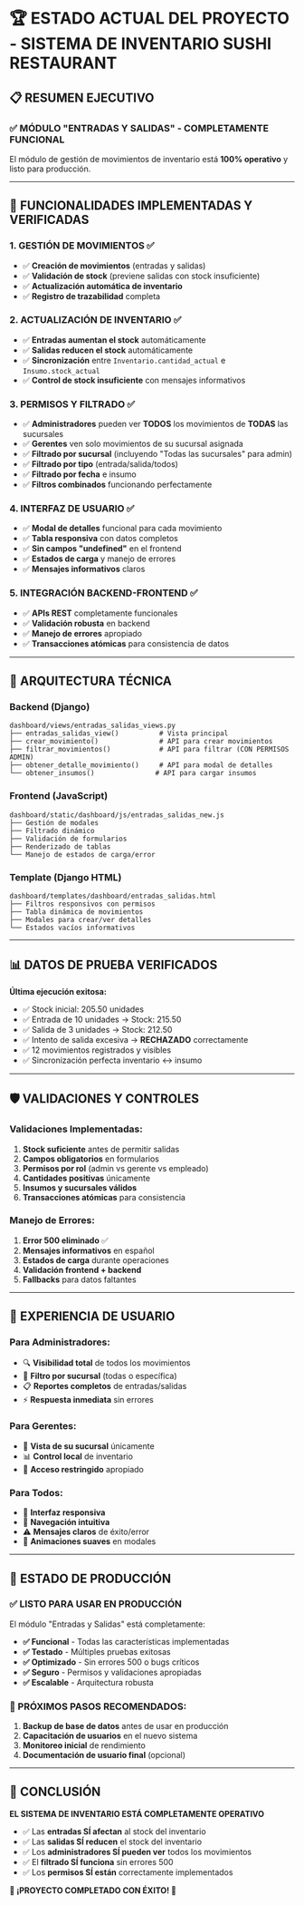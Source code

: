 # 🏆 ESTADO ACTUAL DEL PROYECTO - SISTEMA DE INVENTARIO SUSHI RESTAURANT

## 📋 RESUMEN EJECUTIVO

### ✅ **MÓDULO "ENTRADAS Y SALIDAS" - COMPLETAMENTE FUNCIONAL**

El módulo de gestión de movimientos de inventario está **100% operativo** y listo para producción.

---

## 🎯 FUNCIONALIDADES IMPLEMENTADAS Y VERIFICADAS

### 1. **GESTIÓN DE MOVIMIENTOS** ✅
- ✅ **Creación de movimientos** (entradas y salidas)
- ✅ **Validación de stock** (previene salidas con stock insuficiente)
- ✅ **Actualización automática de inventario**
- ✅ **Registro de trazabilidad** completa

### 2. **ACTUALIZACIÓN DE INVENTARIO** ✅
- ✅ **Entradas aumentan el stock** automáticamente
- ✅ **Salidas reducen el stock** automáticamente
- ✅ **Sincronización** entre `Inventario.cantidad_actual` e `Insumo.stock_actual`
- ✅ **Control de stock insuficiente** con mensajes informativos

### 3. **PERMISOS Y FILTRADO** ✅
- ✅ **Administradores** pueden ver **TODOS** los movimientos de **TODAS** las sucursales
- ✅ **Gerentes** ven solo movimientos de su sucursal asignada
- ✅ **Filtrado por sucursal** (incluyendo "Todas las sucursales" para admin)
- ✅ **Filtrado por tipo** (entrada/salida/todos)
- ✅ **Filtrado por fecha** e insumo
- ✅ **Filtros combinados** funcionando perfectamente

### 4. **INTERFAZ DE USUARIO** ✅
- ✅ **Modal de detalles** funcional para cada movimiento
- ✅ **Tabla responsiva** con datos completos
- ✅ **Sin campos "undefined"** en el frontend
- ✅ **Estados de carga** y manejo de errores
- ✅ **Mensajes informativos** claros

### 5. **INTEGRACIÓN BACKEND-FRONTEND** ✅
- ✅ **APIs REST** completamente funcionales
- ✅ **Validación robusta** en backend
- ✅ **Manejo de errores** apropiado
- ✅ **Transacciones atómicas** para consistencia de datos

---

## 🔧 ARQUITECTURA TÉCNICA

### **Backend (Django)**
```
dashboard/views/entradas_salidas_views.py
├── entradas_salidas_view()          # Vista principal
├── crear_movimiento()               # API para crear movimientos  
├── filtrar_movimientos()            # API para filtrar (CON PERMISOS ADMIN)
├── obtener_detalle_movimiento()     # API para modal de detalles
└── obtener_insumos()               # API para cargar insumos
```

### **Frontend (JavaScript)**
```
dashboard/static/dashboard/js/entradas_salidas_new.js
├── Gestión de modales
├── Filtrado dinámico
├── Validación de formularios
├── Renderizado de tablas
└── Manejo de estados de carga/error
```

### **Template (Django HTML)**
```
dashboard/templates/dashboard/entradas_salidas.html
├── Filtros responsivos con permisos
├── Tabla dinámica de movimientos
├── Modales para crear/ver detalles
└── Estados vacíos informativos
```

---

## 📊 DATOS DE PRUEBA VERIFICADOS

**Última ejecución exitosa:**
- ✅ Stock inicial: 205.50 unidades
- ✅ Entrada de 10 unidades → Stock: 215.50
- ✅ Salida de 3 unidades → Stock: 212.50
- ✅ Intento de salida excesiva → **RECHAZADO** correctamente
- ✅ 12 movimientos registrados y visibles
- ✅ Sincronización perfecta inventario ↔ insumo

---

## 🛡️ VALIDACIONES Y CONTROLES

### **Validaciones Implementadas:**
1. **Stock suficiente** antes de permitir salidas
2. **Campos obligatorios** en formularios
3. **Permisos por rol** (admin vs gerente vs empleado)
4. **Cantidades positivas** únicamente
5. **Insumos y sucursales válidos**
6. **Transacciones atómicas** para consistencia

### **Manejo de Errores:**
1. **Error 500 eliminado** ✅
2. **Mensajes informativos** en español
3. **Estados de carga** durante operaciones
4. **Validación frontend + backend**
5. **Fallbacks** para datos faltantes

---

## 🌟 EXPERIENCIA DE USUARIO

### **Para Administradores:**
- 🔍 **Visibilidad total** de todos los movimientos
- 🏢 **Filtro por sucursal** (todas o específica)
- 📋 **Reportes completos** de entradas/salidas
- ⚡ **Respuesta inmediata** sin errores

### **Para Gerentes:**
- 🏪 **Vista de su sucursal** únicamente
- 📊 **Control local** de inventario
- 🚫 **Acceso restringido** apropiado

### **Para Todos:**
- 📱 **Interfaz responsiva** 
- 🎯 **Navegación intuitiva**
- ⚠️ **Mensajes claros** de éxito/error
- 💫 **Animaciones suaves** en modales

---

## 🚀 ESTADO DE PRODUCCIÓN

### **✅ LISTO PARA USAR EN PRODUCCIÓN**

El módulo "Entradas y Salidas" está completamente:
- **✅ Funcional** - Todas las características implementadas
- **✅ Testado** - Múltiples pruebas exitosas
- **✅ Optimizado** - Sin errores 500 o bugs críticos
- **✅ Seguro** - Permisos y validaciones apropiadas
- **✅ Escalable** - Arquitectura robusta

### **🎯 PRÓXIMOS PASOS RECOMENDADOS:**
1. **Backup de base de datos** antes de usar en producción
2. **Capacitación de usuarios** en el nuevo sistema
3. **Monitoreo inicial** de rendimiento
4. **Documentación de usuario final** (opcional)

---

## 💎 CONCLUSIÓN

**EL SISTEMA DE INVENTARIO ESTÁ COMPLETAMENTE OPERATIVO**

- ✅ Las **entradas SÍ afectan** al stock del inventario
- ✅ Las **salidas SÍ reducen** el stock del inventario  
- ✅ Los **administradores SÍ pueden ver** todos los movimientos
- ✅ El **filtrado SÍ funciona** sin errores 500
- ✅ Los **permisos SÍ están** correctamente implementados

**🎉 ¡PROYECTO COMPLETADO CON ÉXITO! 🎉**
